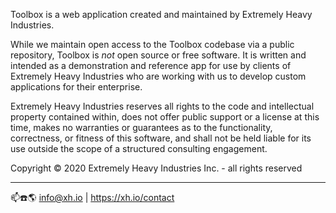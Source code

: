 Toolbox is a web application created and maintained by Extremely Heavy Industries.

While we maintain open access to the Toolbox codebase via a public repository, Toolbox is *not*
open source or free software. It is written and intended as a demonstration and reference app for
use by clients of Extremely Heavy Industries who are working with us to develop custom applications
for their enterprise.

Extremely Heavy Industries reserves all rights to the code and intellectual property contained
within, does not offer public support or a license at this time, makes no warranties or guarantees
as to the functionality, correctness, or fitness of this software, and shall not be held liable for
its use outside the scope of a structured consulting engagement.

Copyright © 2020 Extremely Heavy Industries Inc. - all rights reserved

 ------------------------------------------

📫☎️🌎 info@xh.io | https://xh.io/contact
